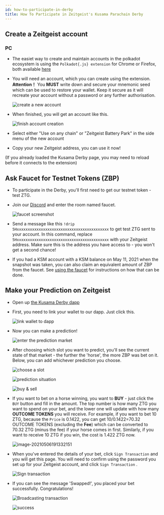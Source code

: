 ```yaml
---
id: how-to-participate-in-derby
title: How To Participate in Zeitgeist's Kusama Parachain Derby
---
```


## Create a Zeitgeist account

### PC

- The easiet way to create and maintain accounts in the polkadot ecosystem is
  using the `Polkadot{.js} extension` for Chrome or Firefox, both available
  [here](https://polkadot.js.org/extension/)

- You will need an account, which you can create using the extension.
  **Attention！** You **MUST** write down and secure your mnemonic seed which
  can be used to restore your wallet. Keep it secure as it will recreate your
  account without a password or any further authorisation.

  ![create a new account](./../static/img/how-to/20210506183818.png)

- When finished, you will get an account like this.

  ![finish account creation](./../static/img/how-to/20210506184035.png)

- Select either "Use on any chain" or "Zeitgeist Battery Park" in the
  side menu of the new account

- Copy your new Zeitgeist address, you can use it now!

(If you already loaded the Kusama Derby page, you may need to reload before it
connects to the extension)

## Ask Faucet for Testnet Tokens (ZBP)

- To participate in the Derby, you'll first need to get our testnet token - test
  ZTG.

- Join our [Discord](https://discord.com/invite/xv8HuA4s8v) and enter the room
  named faucet.

  ![faucet screenshot](./../static/img/how-to/20210506185713.png)

- Send a message like this `!drip 5Hxxxxxxxxxxxxxxxxxxxxxxxxxxxxxxxxxxxxxxxxxx`
  to get test ZTG sent to your account. In this command, replace
  `5Hxxxxxxxxxxxxxxxxxxxxxxxxxxxxxxxxxxxxxxxxxx` with your Zeitgeist address.
  Make sure this is the address you have access to - you won't get a second
  chance!

- If you had a KSM account with a KSM balance on May 11, 2021 when the snapshot was taken,
  you can also claim an equivalent amount of ZBP from the faucet. See [using the faucet](/using-the-faucet.md)
  for instructions on how that can be done.

## Make your Prediction on Zeitgeist

- Open up [the Kusama Derby dapp](https://proto.zeitgeist.pm/kusama-derby)

- First, you need to link your wallet to our dapp. Just click this.

  ![link wallet to dapp](./../static/img/how-to/20210506190512.png)

- Now you can make a prediction!

  ![enter the prediction market](./../static/img/derby_markets.png)

- After choosing which slot you want to predict, you'll see the current state of that market - the further the 'horse', the more ZBP was bet on it. Below, you can add whichever prediction you choose.

  ![choose a slot](./../static/img/how-to/20210506190815.png)

  ![prediction situation](./../static/img/derby_horses.png)

  ![buy & sell](./../static/img/how-to/20210506191144.png)

- If you want to bet on a horse winning, you want to **BUY** - just click the
  `BUY` button and fill in the amount. The top number is how many ZTG you want
  to spend on your bet, and the lower one will update with how many **OUTCOME
  TOKENS** you will receive. For example, if you want to bet 10 ZTG, because the
  `Price` is 0.1422, you can get 10/0.1422=70.32 OUTCOME TOKENS (excluding the
  **Fee**) which can be converted to 70.32 ZTG (minus the fee) if your horse
  comes in first. Similarly, if you want to receive 10 ZTG if you win, the cost
  is 1.422 ZTG now.

  ![image-20210506191332151](./../static/img/derby_open_card.png)

- When you've entered the details of your bet, click `Sign Transaction` and you will get this page. You will need to confirm using the password you set up for your Zeitgeist account, and click  `Sign Transaction` .


  ![Sign transaction](./../static/img/how-to/20210506192656.png)

- If you can see the message 'Swapped!', you placed your bet successfully.
  Congratulations!

  ![Broadcasting transaction](./../static/img/how-to/20210506192649.png)

  ![success](./../static/img/success.png)
